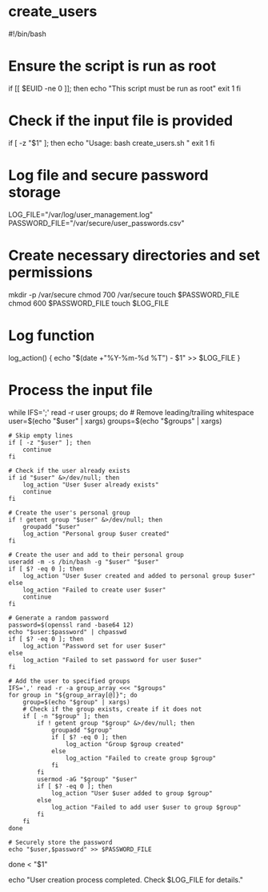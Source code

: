 # create_users
#!/bin/bash

# Ensure the script is run as root
if [[ $EUID -ne 0 ]]; then
    echo "This script must be run as root" 
    exit 1
fi

# Check if the input file is provided
if [ -z "$1" ]; then
    echo "Usage: bash create_users.sh <name-of-text-file>"
    exit 1
fi

# Log file and secure password storage
LOG_FILE="/var/log/user_management.log"
PASSWORD_FILE="/var/secure/user_passwords.csv"

# Create necessary directories and set permissions
mkdir -p /var/secure
chmod 700 /var/secure
touch $PASSWORD_FILE
chmod 600 $PASSWORD_FILE
touch $LOG_FILE

# Log function
log_action() {
    echo "$(date +"%Y-%m-%d %T") - $1" >> $LOG_FILE
}

# Process the input file
while IFS=';' read -r user groups; do
    # Remove leading/trailing whitespace
    user=$(echo "$user" | xargs)
    groups=$(echo "$groups" | xargs)

    # Skip empty lines
    if [ -z "$user" ]; then
        continue
    fi

    # Check if the user already exists
    if id "$user" &>/dev/null; then
        log_action "User $user already exists"
        continue
    fi

    # Create the user's personal group
    if ! getent group "$user" &>/dev/null; then
        groupadd "$user"
        log_action "Personal group $user created"
    fi

    # Create the user and add to their personal group
    useradd -m -s /bin/bash -g "$user" "$user"
    if [ $? -eq 0 ]; then
        log_action "User $user created and added to personal group $user"
    else
        log_action "Failed to create user $user"
        continue
    fi

    # Generate a random password
    password=$(openssl rand -base64 12)
    echo "$user:$password" | chpasswd
    if [ $? -eq 0 ]; then
        log_action "Password set for user $user"
    else
        log_action "Failed to set password for user $user"
    fi

    # Add the user to specified groups
    IFS=',' read -r -a group_array <<< "$groups"
    for group in "${group_array[@]}"; do
        group=$(echo "$group" | xargs)
        # Check if the group exists, create if it does not
        if [ -n "$group" ]; then
            if ! getent group "$group" &>/dev/null; then
                groupadd "$group"
                if [ $? -eq 0 ]; then
                    log_action "Group $group created"
                else
                    log_action "Failed to create group $group"
                fi
            fi
            usermod -aG "$group" "$user"
            if [ $? -eq 0 ]; then
                log_action "User $user added to group $group"
            else
                log_action "Failed to add user $user to group $group"
            fi
        fi
    done

    # Securely store the password
    echo "$user,$password" >> $PASSWORD_FILE

done < "$1"

echo "User creation process completed. Check $LOG_FILE for details."

